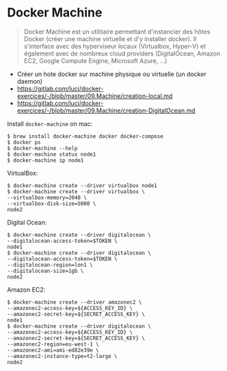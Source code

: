 # Docker Machine

> Docker Machine est un utilitaire permettant d'instancier des hôtes Docker (créer une machine virtuelle et d'y installer docker). 
> Il s'interface avec des hyperviseur locaux (Virtualbox, Hyper-V) et également avec de nombreux cloud providers 
> (DigitalOcean, Amazon EC2, Google Compute Engine, Microsoft Azure, ...)

- Créer un hote docker sur machine physique ou virtuelle (un docker daemon)
- https://gitlab.com/lucj/docker-exercices/-/blob/master/09.Machine/creation-local.md
- https://gitlab.com/lucj/docker-exercices/-/blob/master/09.Machine/creation-DigitalOcean.md

Install `docker-machine` on mac:
```shell
$ brew install docker-machine docker docker-compose
$ docker ps
$ docker-machine --help
$ docker-machine status node1
$ docker-machine ip node1
```

VirtualBox:
```shell
$ docker-machine create --driver virtualbox node1
$ docker-machine create --driver virtualbox \
--virtualbox-memory=2048 \
--virtualbox-disk-size=5000 \
node2
```

Digital Ocean:
```shell
$ docker-machine create --driver digitalocean \ 
--digitalocean-access-token=$TOKEN \
node1
$ docker-machine create --driver digitalocean \ 
--digitalocean-access-token=$TOKEN \
--digitalocean-region=lon1 \
--digitalocean-size=1gb \
node2
```

Amazon EC2:
```shell
$ docker-machine create --driver amazonec2 \ 
--amazonec2-access-key=${ACCESS_KEY_ID} \
--amazonec2-secret-key=${SECRET_ACCESS_KEY} \
node1
$ docker-machine create --driver digitalocean \ 
--amazonec2-access-key=${ACCESS_KEY_ID} \
--amazonec2-secret-key=${SECRET_ACCESS_KEY} \
--amazonec2-region=eu-west-1 \
--amazonec2-ami=ami-ed82e39e \
--amazonec2-instance-type=t2-large \
node2
```
